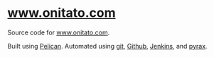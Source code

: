 www.onitato.com
===============

Source code for www.onitato.com.

Built using [Pelican](http://blog.getpelican.com/). Automated using [git](http://git-scm.com/), [Github](https://github.com/), [Jenkins](http://jenkins-ci.org/), and [pyrax](http://docs.rackspace.com/sdks/guide/content/python.html).
